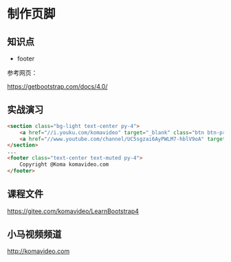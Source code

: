 制作页脚
========

## 知识点

* footer

参考网页：

https://getbootstrap.com/docs/4.0/

## 实战演习

~~~html
<section class="bg-light text-center py-4">
    <a href="//i.youku.com/komavideo" target="_blank" class="btn btn-primary btn-lg">优酷频道</a>
    <a href="//www.youtube.com/channel/UC5sgzai6AyPWLM7-hblV9oA" target="_blank" class="btn btn-danger btn-lg">Youtube频道</a>
</section>
...
<footer class="text-center text-muted py-4">
    Copyright @Koma komavideo.com
</footer>
~~~

## 课程文件

https://gitee.com/komavideo/LearnBootstrap4

## 小马视频频道

http://komavideo.com
